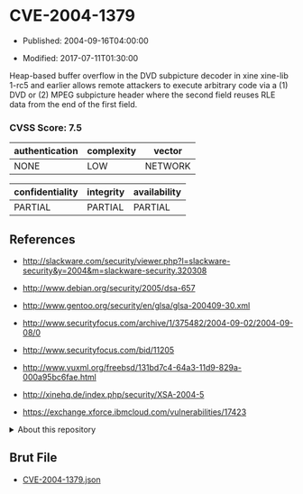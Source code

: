 # CVE-2004-1379

- Published: 2004-09-16T04:00:00

- Modified: 2017-07-11T01:30:00

Heap-based buffer overflow in the DVD subpicture decoder in xine xine-lib 1-rc5 and earlier allows remote attackers to execute arbitrary code via a (1) DVD or (2) MPEG subpicture header where the second field reuses RLE data from the end of the first field.

### CVSS Score: **7.5**

| authentication | complexity | vector |
| --- | --- | --- |
| NONE | LOW | NETWORK |

| confidentiality | integrity | availability |
| --- | --- | --- |
| PARTIAL | PARTIAL | PARTIAL |

## References

* http://slackware.com/security/viewer.php?l=slackware-security&y=2004&m=slackware-security.320308

* http://www.debian.org/security/2005/dsa-657

* http://www.gentoo.org/security/en/glsa/glsa-200409-30.xml

* http://www.securityfocus.com/archive/1/375482/2004-09-02/2004-09-08/0

* http://www.securityfocus.com/bid/11205

* http://www.vuxml.org/freebsd/131bd7c4-64a3-11d9-829a-000a95bc6fae.html

* http://xinehq.de/index.php/security/XSA-2004-5

* https://exchange.xforce.ibmcloud.com/vulnerabilities/17423

<details>
<summary>About this repository</summary> 

  This repository is part of the project [Live Hack CVE](https://github.com/Live-Hack-CVE). Main website can be found [www.live-hack.org](https://www.live-hack.org) 
  
  Made by [Sn0wAlice](https://github.com/Sn0wAlice) for the people that care about security and need to have a feed of the latest CVEs. Hope you enjoy it, don't forget to star the repo and follow me on [Twitter](https://twitter.com/Sn0wAlice) and [Github](https://github.com/Sn0wAlice). And that is my [personnal website](https://www.alice-snow.me/)

  - [Home Page](https://github.com/Live-Hack-CVE)
  - [Framework](https://github.com/Live-Hack-CVE/cve-framework)
  - [CVE database](https://github.com/Live-Hack-CVE/full_database)
  - [Changelog](https://github.com/Live-Hack-CVE/Changelog)
</details>

## Brut File

* [CVE-2004-1379.json](https://raw.githubusercontent.com/Live-Hack-CVE/full_database/main/cves/2004/CVE-2004-1379.json)

